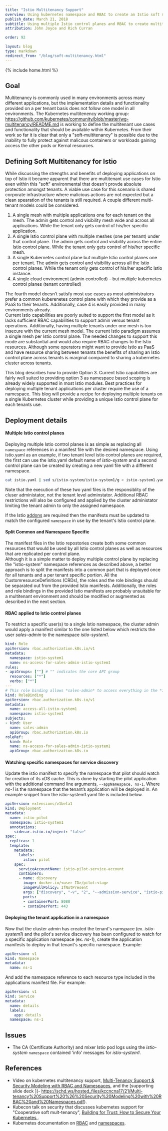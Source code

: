 ```yaml
---
title: "Istio Multitenancy Support"
overview: Using kubernetes namespace and RBAC to create an Istio soft multitenancy environment
publish_date: March 21, 2018
subtitle: Using multiple Istio control planes and RBAC to create multitenancy
attribution: John Joyce and Rich Curran

order: 92

layout: blog
type: markdown
redirect_from: "/blog/soft-multitenancy.html"
---
```

{% include home.html %}
## Goal
Multitenancy is commonly used in many environments across many different applications, but the
implementation details and functionality provided on a per tenant basis does not follow one
model in all environments.  The Kubernetes multitenency working group: 
https://github.com/kubernetes/community/blob/master/wg-multitenancy/README.md 
is working to define the multitenant use cases and functionality that should be available within Kubernetes.  From 
their work so far it is clear that only a "soft-multitenancy" is possible due to the inability to fully protect against 
malicous containers or workloads gaining access the other pods or Kernal resources. 

## Defining Soft Multitenancy for Istio 
While discussing the strengths and benefits of deploying applications on top of Istio it became apparent that 
there are multitenant use cases for Istio even within this "soft" environmental that doesn't provde absolute protection
amongst tenants.  A viable use case for this scenario is shared corporate infrastructure where malicious actions are not expected
but a clean spearation of the tenants is still required. A couple different multi-tenant models could be considered.
1.	A single mesh with multiple applications one for each tenant on the mesh. The admin gets
control and visibility mesh wide and across all applications. While the tenant only gets
control of his/her specific application. 
1.	A single Istio control plane with multiple meshes (one per tenant) under that control
plane. The admin gets control and visibility across the entire Istio control plane. While the
tenant only gets control of his/her specific mesh.
1.	A single Kubernetes control plane but multiple Istio control planes one per tenant. The
admin gets control and visibility across all the Istio control planes. While the tenant only
gets control of his/her specific Istio instance. 
1.	A single cloud environment (admin controlled) – but multiple kubernetes control planes
(tenant controlled)

The fourth model doesn’t satisfy most use cases as most administrators prefer
a common kuberenetes control plane with which they provide as a PaaS to their tenants.
Additionally, case 4 is easily provided in many environments already.  
Current Istio capabilities are poorly suited to support the first model as it lacks
sufficient RBAC capabilities to support admin versus tenant operations. Additionally,
having multiple tenants under one mesh is too insecure with the current mesh model. 
The current Istio paradigm assumes a single mesh per Istio control plane. The needed
changes to support this mode are substantial and would also require RBAC changes to the
Istio resources. Although some operators might want to provide Istio as PaaS and have
resource sharing between tenants the benefits of sharing an Istio control plane across
tenants is marginal compared to sharing a kubernetes cluster across tenants.

This blog describes how to provide Option 3. Current Istio capabilities are fairly well
suited to providing option 3 as namespace based scoping is already widely supported in
most Istio modules. Best practices for deploying multiple tenant applications per cluster
require the use of a namespace. This blog will provide a recipe for deploying multiple
tenants on a single Kubernetes cluster while providing a unique Istio control plane for
each tenants use.  

## Deployment details
#### Multiple Istio control planes
Deploying multiple Istio control planes is as simple as replacing all `namespace` references
in a manifest file with the desired namespace. Using istio.yaml as an example, if two tenant
level istio control planes are required, the first can use the istio.yaml default name of
*istio-system* and a second control plane can be created by creating a new yaml file with
a different namespace.
```bash
cat istio.yaml | sed s/istio-system/istio-system1/g > istio-system1.yaml
```
Note that the execution of these two yaml files is the responsiblity of the cluser
administator, not the tenant level adminstator. Additional RBAC restrictions will also
be configured and applied by the cluster administator limiting the tenant admin to only
the assigned namespace.

If the Istio [addons]({{home}}/docs/tasks/telemetry/) are required then the manifests must
be updated to match the configured `namespace` in use by the tenant's Istio control plane.

#### Split Common and Namespace Specific 
The manifest files in the Istio repostories create both some common resources that would be 
used by all Istio control planes as well as resources that are replicated per control plane.  
Although it is a simple matter to deploy multiple control plane by replacing the "istio-system" 
namespace references as described above, a better approach is to split the manifests into a 
common part that is deployed once for all tenants and a per tenant specific portion.  All the 
CustomresourceDefinitions (CRDs), the roles and the role bindings should be separated out 
from the provided Istio manifests.  Additionally, the roles and role bindings in the provided 
Istio manifests are probably unsuitable for a multitenant environment and should be modified or 
augmented as described in the next section.   

#### RBAC applied to Istio control planes
To restrict a specific user(s) to a single Istio namespace, the cluster admin would
apply a manifest similar to the one listed below which restricts the user *sales-admin*
to the namespace *istio-system1*.
```yaml
kind: Role
apiVersion: rbac.authorization.k8s.io/v1
metadata:
  namespace: istio-system1 
  name: ns-access-for-sales-admin-istio-system1
rules:
- apiGroups: [""] # "" indicates the core API group
  resources: ["*"]
  verbs: ["*"]
---
# This role binding allows *sales-admin* to access everything in the *istio-system1* namespace.
kind: RoleBinding
apiVersion: rbac.authorization.k8s.io/v1
metadata:
  name: access-all-istio-system1
  namespace: istio-system1
subjects:
- kind: User
  name: sales-admin
  apiGroup: rbac.authorization.k8s.io
roleRef:
  kind: Role
  name: ns-access-for-sales-admin-istio-system1
  apiGroup: rbac.authorization.k8s.io

```
#### Watching specific namespaces for service discovery
Update the istio manifest to specify the namespace that pilot should watch for creation of
its xDS cache. This is done by starting the pilot application with the additional command line
arguments,  `--appNamespace, ns-1`.  Where *ns-1* is the namespace that the tenant’s
application will be deployed in. An example snippet from the istio-system1.yaml file is
included below.
```yaml
apiVersion: extensions/v1beta1
kind: Deployment
metadata:
  name: istio-pilot
  namespace: istio-system1
  annotations:
    sidecar.istio.io/inject: "false"
spec:
  replicas: 1
  template:
    metadata:
      labels:
        istio: pilot
    spec:
      serviceAccountName: istio-pilot-service-account
      containers:
      - name: discovery
        image: docker.io/<user ID>/pilot:<tag>
        imagePullPolicy: IfNotPresent
        args: ["discovery", "-v", "2", "--admission-service", "istio-pilot", "--appNamespace", "ns-1"]
        ports:
        - containerPort: 8080
        - containerPort: 443

```

#### Deploying the tenant application in a namespace
Now that the cluster admin has created the tenant's namspace (ex. *istio-system1*) and
the pilot's service discovery has been configured to watch for a specific application
namespace (ex. *ns-1*), create the application manifests to deploy in that tenant's specific
namespace. Example: 

```yaml
apiVersion: v1
kind: Namespace
metadata:
  name: ns-1
```
And add the namespace reference to each resource type included in the applications manifest
file.  For example:
```yaml
apiVersion: v1
kind: Service
metadata:
  name: details
  labels:
    app: details
  namespace: ns-1
```
## Issues
* The CA (Certificate Authority) and mixer Istio pod logs using the *istio-system* `namespace`
contained 'info' messages for *istio-system1*. 

## References

* Video on kubernetes multitenancy support, [Multi-Tenancy Support & Security Modeling with RBAC and Namespaces](https://www.youtube.com/watch?v=ahwCkJGItkU), and the [supporting slide deck ](-	https://schd.ws/hosted_files/kccncna17/21/Multi-tenancy%20Support%20%26%20Security%20Modeling%20with%20RBAC%20and%20Namespaces.pdf).
* Kubecon talk on security that discusses kubernetes support for "Cooperative soft mult-tenancy", [Building for Trust: How to Secure Your Kubernetes ](https://www.youtube.com/watch?v=YRR-kZub0cA).
* Kubernetes documentation on [RBAC](https://kubernetes.io/docs/admin/authorization/rbac/) and [namespaces](https://kubernetes.io/docs/tasks/administer-cluster/namespaces-walkthrough/).
